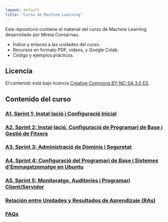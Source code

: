 ```yaml
---
layout: default
title: "Curso de Machine Learning"
---
```


Este repositorio contiene el material del curso de Machine Learning desarrollado por Mireia Consarnau.

- Índice y enlaces a las unidades del curso.
- Recursos en formato PDF, vídeos, y Google Colab.
- Código y ejemplos prácticos.

## Licencia

El contenido está bajo licencia [Creative Commons BY-NC-SA 3.0 ES](LICENSE.md).

## Contenido del curso

### [A1. Sprint 1: Instal·lació i Configuració Inicial](unidad1/unidad1.md)  
### [A2. Sprint 2: Instal·lació, Configuració de Programari de Base i Gestió de Fitxers](unidad2/unidad2.md)  
### [A3. Sprint 3: Administració de Dominis i Seguretat](unidad3/unidad3.md)  
### [A4. Sprint 4: Configuració del Programari de Base i Sistemes d’Emmagatzematge en Ubuntu](unidad4/unidad4.md)  
### [A5. Sprint 5: Monitoratge, Auditories i Programari Client/Servidor](unidad5/unidad5.md)  

### [Relación entre Unidades y Resultados de Aprendizaje (RAs)](ras.md)  

### [FAQs](faqs/faqs.md)  
